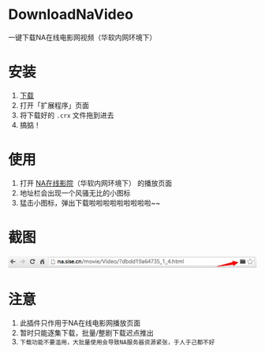 DownloadNaVideo
===============

一键下载NA在线电影网视频（华软内网环境下）


安装
==============
1. [下载](https://github.com/viko16/DownloadNaVideo/raw/master/DownloadNaVideo.crx)
2. 打开「扩展程序」页面
3. 将下载好的 `.crx` 文件拖到进去
4. 搞掂！


使用
=============
1. 打开 [NA在线影院](http://na.sise.cn/movie/)（华软内网环境下） 的播放页面
2. 地址栏会出现一个风骚无比的小图标
3. 猛击小图标，弹出下载啦啦啦啦啦啦啦啦啦~~


截图
=============
![风骚的小图标](docs/1.jpg)


注意
=============
1. 此插件只作用于NA在线电影网播放页面
2. 暂时只能逐集下载，批量/整剧下载迟点推出
3. `下载功能不要滥用，大批量使用会导致NA服务器资源紧张，于人于己都不好`


